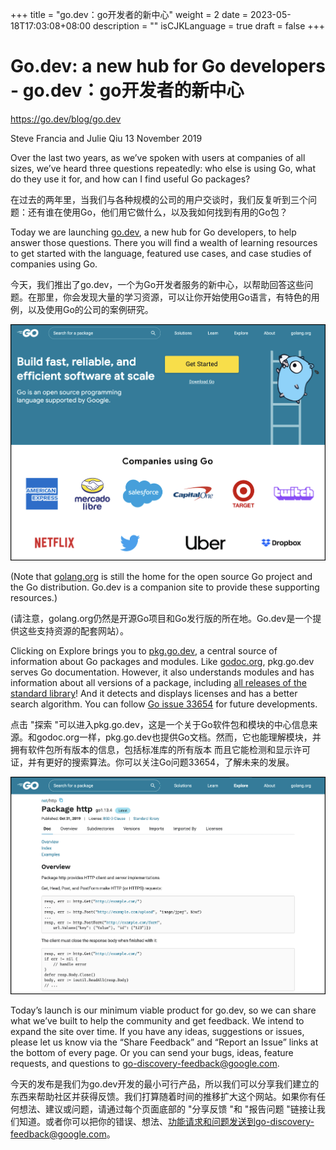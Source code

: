 +++
title = "go.dev：go开发者的新中心"
weight = 2
date = 2023-05-18T17:03:08+08:00
description = ""
isCJKLanguage = true
draft = false
+++

# Go.dev: a new hub for Go developers - go.dev：go开发者的新中心

https://go.dev/blog/go.dev

Steve Francia and Julie Qiu
13 November 2019

Over the last two years, as we’ve spoken with users at companies of all sizes, we’ve heard three questions repeatedly: who else is using Go, what do they use it for, and how can I find useful Go packages?

在过去的两年里，当我们与各种规模的公司的用户交谈时，我们反复听到三个问题：还有谁在使用Go，他们用它做什么，以及我如何找到有用的Go包？

Today we are launching [go.dev](https://go.dev/), a new hub for Go developers, to help answer those questions. There you will find a wealth of learning resources to get started with the language, featured use cases, and case studies of companies using Go.

今天，我们推出了go.dev，一个为Go开发者服务的新中心，以帮助回答这些问题。在那里，你会发现大量的学习资源，可以让你开始使用Go语言，有特色的用例，以及使用Go的公司的案例研究。

![img](GodevANewHubForGoDevelopers_img/home.png)

(Note that [golang.org](https://go.dev/) is still the home for the open source Go project and the Go distribution. Go.dev is a companion site to provide these supporting resources.)

(请注意，golang.org仍然是开源Go项目和Go发行版的所在地。Go.dev是一个提供这些支持资源的配套网站）。

Clicking on Explore brings you to [pkg.go.dev](https://pkg.go.dev/), a central source of information about Go packages and modules. Like [godoc.org](https://godoc.org/), pkg.go.dev serves Go documentation. However, it also understands modules and has information about all versions of a package, including [all releases of the standard library](https://pkg.go.dev/std?tab=versions)! And it detects and displays licenses and has a better search algorithm. You can follow [Go issue 33654](https://go.dev/issue/33654) for future developments.

点击 "探索 "可以进入pkg.go.dev，这是一个关于Go软件包和模块的中心信息来源。和godoc.org一样，pkg.go.dev也提供Go文档。然而，它也能理解模块，并拥有软件包所有版本的信息，包括标准库的所有版本 而且它能检测和显示许可证，并有更好的搜索算法。你可以关注Go问题33654，了解未来的发展。

![img](GodevANewHubForGoDevelopers_img/http.png)

Today’s launch is our minimum viable product for go.dev, so we can share what we’ve built to help the community and get feedback. We intend to expand the site over time. If you have any ideas, suggestions or issues, please let us know via the “Share Feedback” and “Report an Issue” links at the bottom of every page. Or you can send your bugs, ideas, feature requests, and questions to [go-discovery-feedback@google.com](mailto:go-discovery-feedback@google.com).

今天的发布是我们为go.dev开发的最小可行产品，所以我们可以分享我们建立的东西来帮助社区并获得反馈。我们打算随着时间的推移扩大这个网站。如果你有任何想法、建议或问题，请通过每个页面底部的 "分享反馈 "和 "报告问题 "链接让我们知道。或者你可以把你的错误、想法、功能请求和问题发送到go-discovery-feedback@google.com。

